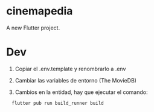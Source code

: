 # cinemapedia

A new Flutter project.

# Dev

1. Copiar el .env.template y renombrarlo a .env
2. Cambiar las variables de entorno (The MovieDB)

3. Cambios en la entidad, hay que ejecutar el comando:

```
  flutter pub run build_runner build
```
